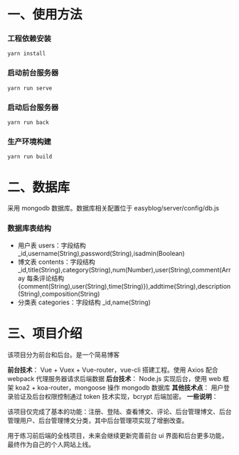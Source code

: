 # 一、使用方法

### 工程依赖安装

```
yarn install
```

### 启动前台服务器

```
yarn run serve
```

### 启动后台服务器

```
yarn run back
```

### 生产环境构建

```
yarn run build
```

# 二、数据库

采用 mongodb 数据库。数据库相关配置位于 easyblog/server/config/db.js

### 数据库表结构

- 用户表 users：字段结构 \_id,username(String),password(String),isadmin(Boolean)
- 博文表 contents：字段结构 \_id,title(String),category(String),num(Number),user(String),comment(Array 每条评论结构{comment(String),user(String),time(String)}),addtime(String),description(String),composition(String)
- 分类表 categories：字段结构 \_id,name(String)

# 三、项目介绍

该项目分为前台和后台。是一个简易博客

**前台技术**： Vue + Vuex + Vue-router，vue-cli 搭建工程。使用 Axios 配合 webpack 代理服务器请求后端数据
**后台技术**： Node.js 实现后台，使用 web 框架 koa2 + koa-router，mongoose 操作 mongodb 数据库
**其他技术点**： 用户登录验证及后台权限控制通过 token 技术实现，bcrypt 后端加密。
**一些说明**：

该项目仅完成了基本的功能：注册、登陆、查看博文、评论、后台管理博文、后台管理用户、后台管理博文分类，其中后台管理项实现了增删改查。

用于练习前后端的全栈项目，未来会继续更新完善前台 ui 界面和后台更多功能，最终作为自己的个人网站上线。

